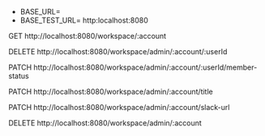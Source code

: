 

- BASE_URL=
- BASE_TEST_URL= http:localhost:8080


GET http://localhost:8080/workspace/:account

DELETE http://localhost:8080/workspace/admin/:account/:userId

PATCH http://localhost:8080/workspace/admin/:account/:userId/member-status

PATCH http://localhost:8080/workspace/admin/:account/title

PATCH http://localhost:8080/workspace/admin/:account/slack-url

DELETE http://localhost:8080/workspace/admin/:account